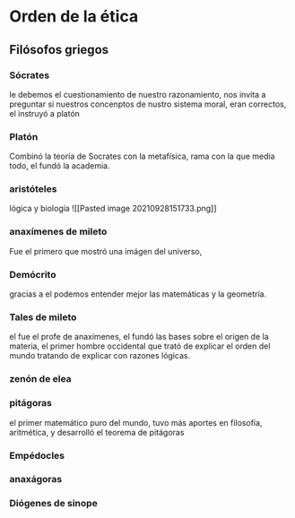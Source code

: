 # Orden de la ética
## Filósofos griegos
### Sócrates
le debemos el cuestionamiento de nuestro razonamiento, nos invita a preguntar si nuestros concenptos de nustro sistema moral, eran correctos, el instruyó a platón

### Platón
Combinó la teoría de Socrates con la metafísica, rama con la que media todo, el fundó la academia.  

### aristóteles
lógica y biología
![[Pasted image 20210928151733.png]]

### anaxímenes de mileto
Fue el primero que mostró una imágen del universo, 

### Demócrito
gracias a el podemos entender mejor las matemáticas y la geometría. 

### Tales de mileto
el fue el profe de anaxímenes, el fundó las bases sobre el origen de la materia, el primer hombre occidental que trató de explicar el orden del mundo tratando de explicar con razones lógicas.

### zenón de elea

### pitágoras
el primer matemático puro del mundo, tuvo más aportes en filosofía, aritmética, y desarrolló el teorema de pitágoras 

### Empédocles

### anaxágoras

### Diógenes de sinope